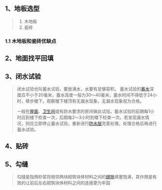 ## 1、地板选型

> 1. 木地板
> 2. 瓷砖

### 1.1 木地板和瓷砖优缺点

## 2、地面找平回填

## 3、闭水试验

> 闭水试验也叫蓄水试验，要放满水，水要有足够容积。 蓄水试验的[蓄水](https://baike.baidu.com/item/蓄水/2830816?fromModule=lemma_inlink)深度应不小于20毫米，蓄水高度一般为30～40毫米，蓄水时间不得低于24小时，移步楼下，观察楼下楼顶有无漏水现象，无漏水现象视为合格。
>
> 一般在[屋面](https://baike.baidu.com/item/屋面/4951988?fromModule=lemma_inlink)、[卫生间](https://baike.baidu.com/item/卫生间/648494?fromModule=lemma_inlink)或有防水要求的房间做此试验。蓄水试验的前期每1小时应到楼下检查一次，后期每2～3小时到楼下检查一次。若发现漏水情况，则应立即停止蓄水试验，重新进行[防水层](https://baike.baidu.com/item/防水层/10927607?fromModule=lemma_inlink)完善处理，处理合格后再进行蓄水试验。

## 4、贴砖

## 5、勾缝

> 勾缝是指用砂浆将相邻两块砌筑块体材料之间的[缝隙](https://baike.baidu.com/item/缝隙/11008720?fromModule=lemma_inlink)填塞饱满，其作用是有效的让前后左右砌筑块体材料之间的连接更为牢固